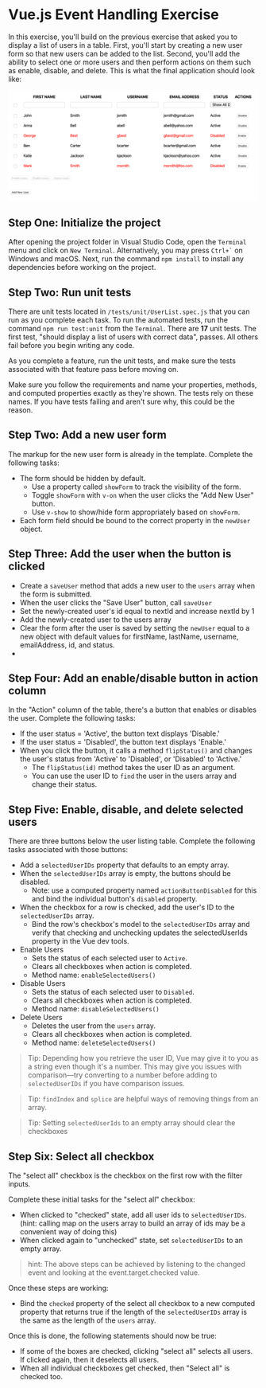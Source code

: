 # Vue.js Event Handling Exercise

In this exercise, you'll build on the previous exercise that asked you to display a list of users in a table. First, you'll start by creating a new user form so that new users can be added to the list. Second, you'll add the ability to select one or more users and then perform actions on them such as enable, disable, and delete. This is what the final application should look like:

![Exercise Final](./img/completed-application.png)

## Step One: Initialize the project

After opening the project folder in Visual Studio Code, open the `Terminal` menu and click on `New Terminal`. Alternatively, you may press `` Ctrl+` `` on Windows and macOS. Next, run the command `npm install` to install any dependencies before working on the project.

## Step Two: Run unit tests

There are unit tests located in `/tests/unit/UserList.spec.js` that you can run as you complete each task. To run the automated tests, run the command `npm run test:unit` from the `Terminal`. There are **17** unit tests. The first test, "should display a list of users with correct data", passes. All others fail before you begin writing any code.

As you complete a feature, run the unit tests, and make sure the tests associated with that feature pass before moving on.

Make sure you follow the requirements and name your properties, methods, and computed properties exactly as they're shown. The tests rely on these names. If you have tests failing and aren't sure why, this could be the reason.

## Step Two: Add a new user form

The markup for the new user form is already in the template. Complete the following tasks:

- The form should be hidden by default.
  - Use a property called `showForm` to track the visibility of the form.
  - Toggle `showForm` with `v-on` when the user clicks the "Add New User" button.
  - Use `v-show` to show/hide form appropriately based on `showForm`.
- Each form field should be bound to the correct property in the `newUser` object.

## Step Three: Add the user when the button is clicked

- Create a `saveUser` method that adds a new user to the `users` array when the form is submitted.
- When the user clicks the "Save User" button, call `saveUser`
- Set the newly-created user's id equal to nextId and increase nextId by 1
- Add the newly-created user to the users array
- Clear the form after the user is saved by setting the `newUser` equal to a new object with default values for firstName, lastName, username, emailAddress, id, and status.
- 
## Step Four: Add an enable/disable button in action column

In the "Action" column of the table, there's a button that enables or disables the user. Complete the following tasks:

- If the user status = 'Active', the button text displays 'Disable.'
- If the user status = 'Disabled', the button text displays 'Enable.'
- When you click the button, it calls a method `flipStatus()` and changes the user's status from 'Active' to 'Disabled', or 'Disabled' to 'Active.'
  - The `flipStatus(id)` method takes the user ID as an argument.
  - You can use the user ID to `find` the user in the users array and change their status.

## Step Five: Enable, disable, and delete selected users

There are three buttons below the user listing table. Complete the following tasks associated with those buttons:

- Add a `selectedUserIDs` property that defaults to an empty array.
- When the `selectedUserIDs` array is empty, the buttons should be disabled.
  - Note: use a computed property named `actionButtonDisabled` for this and bind the individual button's `disabled` property.
- When the checkbox for a row is checked, add the user's ID to the `selectedUserIDs` array.
  - Bind the row's checkbox's model to the `selectedUserIDs` array and verify that checking and unchecking updates the selectedUserIds property in the Vue dev tools.
- Enable Users
  - Sets the status of each selected user to `Active`.
  - Clears all checkboxes when action is completed.
  - Method name: `enableSelectedUsers()`
- Disable Users
  - Sets the status of each selected user to `Disabled`.
  - Clears all checkboxes when action is completed.
  - Method name: `disableSelectedUsers()`
- Delete Users
  - Deletes the user from the `users` array.
  - Clears all checkboxes when action is completed.
  - Method name: `deleteSelectedUsers()`

> Tip: Depending how you retrieve the user ID, Vue may give it to you as a string even though it's a number. This may give you issues with comparison—try converting to a number before adding to `selectedUserIDs` if you have comparison issues.

> Tip: `findIndex` and `splice` are helpful ways of removing things from an array.

> Tip: Setting `selectedUserIds` to an empty array should clear the checkboxes

## Step Six: Select all checkbox

The "select all" checkbox is the checkbox on the first row with the filter inputs. 

Complete these initial tasks for the "select all" checkbox:

- When clicked to "checked" state, add all user ids to `selectedUserIDs`. (hint: calling map on the users array to build an array of ids may be a convenient way of doing this)
- When clicked again to "unchecked" state, set `selectedUserIDs` to an empty array.

> hint: The above steps can be achieved by listening to the changed event and looking at the event.target.checked value.

Once these steps are working:

- Bind the `checked` property of the select all checkbox to a new computed property that returns true if the length of the `selectedUserIDs` array is the same as the length of the `users` array.

Once this is done, the following statements should now be true:

- If some of the boxes are checked, clicking "select all" selects all users. If clicked again, then it deselects all users.
- When all individual checkboxes get checked, then "Select all" is checked too.

